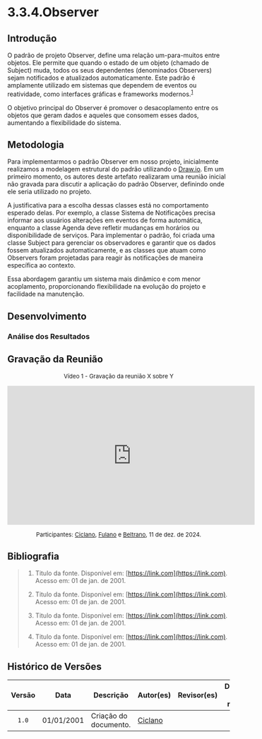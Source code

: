 # 3.3.4.Observer 
<!--
    Lembrete de que isso é só um template. Apenas um guia para ajudar a lembrar de pontos importantes.
    Sinta-se livre para adicionar ou remover seções conforme a necessidade do documento. :)
-->

## Introdução

O padrão de projeto Observer, define uma relação um-para-muitos entre objetos. Ele permite que quando o estado de um objeto (chamado de Subject) muda, todos os seus dependentes (denominados Observers) sejam notificados e atualizados automaticamente. Este padrão é amplamente utilizado em sistemas que dependem de eventos ou reatividade, como interfaces gráficas e frameworks modernos.<sup><a href="">1</a></sup>

O objetivo principal do Observer é promover o desacoplamento entre os objetos que geram dados e aqueles que consomem esses dados, aumentando a flexibilidade do sistema.

## Metodologia

Para implementarmos o padrão Observer em nosso projeto, inicialmente realizamos a modelagem estrutural do padrão utilizando o [Draw.io](https://app.diagrams.net/). Em um primeiro momento, os autores deste artefato realizaram uma reunião inicial não gravada para discutir a aplicação do padrão Observer, definindo onde ele seria utilizado no projeto.

A justificativa para a escolha dessas classes está no comportamento esperado delas. Por exemplo, a classe Sistema de Notificações precisa informar aos usuários alterações em eventos de forma automática, enquanto a classe Agenda deve refletir mudanças em horários ou disponibilidade de serviços. Para implementar o padrão, foi criada uma classe Subject para gerenciar os observadores e garantir que os dados fossem atualizados automaticamente, e as classes que atuam como Observers foram projetadas para reagir às notificações de maneira específica ao contexto.

Essa abordagem garantiu um sistema mais dinâmico e com menor acoplamento, proporcionando flexibilidade na evolução do projeto e facilidade na manutenção.

## Desenvolvimento

<!--
    Adicione aqui quantas subseções achar necessário para o desenvolvimento do documento.
-->

<!--
                                    TEMPLATE DE INSERÇÃO DE IMAGEM

<font size="2"><p style="text-align: center">Figura 1 - imagem.</p></font>

<center>

![imagem](assets/imagem)

</center>

<font size="2"><p style="text-align: center">Autor(es): [Ciclano](CiclanoGH), 2001.</p></font>
(Se a imagem não for de autoria própria, trocar o autor para a fonte da imagem)
-->

<!--
                                    TEMPLATE DE INSERÇÃO DE TABELA
<font size="2"><p style="text-align: center">Tabela 1 - Tabela.</p></font>

<center>

| Um | Dois | Três |
| :--: | -- | -- |
| 1 | 2 | 3 |

</center>

<font size="2"><p style="text-align: center">Autor(es): [Ciclano](CiclanoGH), 2001.</p></font>
(Se a tabela não for de autoria própria, trocar o autor para a fonte na tabela)
-->

### Análise dos Resultados <!-- NÃO apague essa sub -->
<!-- 
    Utilize este espaço para destacar os principais achados, interpretar os dados e identificar implicações ou limitações dos resultados obtidos. Adicione observações objetivas e mantenha o foco na relevância dos resultados para o projeto. 
-->

## Gravação da Reunião 
<!--
    Apague essa seção se não tiver gravação(s) da reunião. Mas tenha em mente que é uma boa prática gravar as reuniões para futuras consultas.
-->

<font size="2"><p style="text-align: center">Vídeo 1 - Gravação da reunião X sobre Y </p></font>

<iframe width="560" height="315" 
  src="https://www.youtube.com/embed/codigo" 
  frameborder="0" 
  allow="accelerometer; autoplay; clipboard-write; encrypted-media; gyroscope; picture-in-picture" 
  allowfullscreen>
</iframe>

<font size="2"><p style="text-align: center">Participantes: [Ciclano](CiclanoGH), [Fulano](FulanoGH) e [Beltrano](BeltranoGH), 11 de dez. de 2024.</p></font>

## Bibliografia

> 1. <a id="ref1"></a>Titulo da fonte. Disponível em: [https://link.com](https://link.com). Acesso em: 01 de jan. de 2001.
>
> 2. <a id="ref2"></a>Titulo da fonte. Disponível em: [https://link.com](https://link.com). Acesso em: 01 de jan. de 2001.
>
> 3. <a id="ref3"></a>Titulo da fonte. Disponível em: [https://link.com](https://link.com). Acesso em: 01 de jan. de 2001.
>
> 4. <a id="ref4"></a>Titulo da fonte. Disponível em: [https://link.com](https://link.com). Acesso em: 01 de jan. de 2001.
>

## Histórico de Versões

| Versão | Data | Descrição | Autor(es) | Revisor(es) | Detalhes da revisão |
| :----: | :--: | --------- | ----------- | ------ | :---: |
| `1.0`  | 01/01/2001 | Criação do documento. | [Ciclano](CiclanoGH)  |  |  | 

[AnaGH]: https://github.com/analufernanndess
[CainaGH]: https://github.com/freitasc
[ClaudioGH]: https://github.com/claudiohsc
[EliasGH]: https://github.com/EliasOliver21
[GuilhermeGH]: https://github.com/gmeister18
[JoelGH]: https://github.com/JoelSRangel
[KathlynGH]: https://github.com/klmurussi
[PabloGH]: https://github.com/pabloheika
[PedroRGH]: https://github.com/pedro-rodiguero
[PedroPGH]: https://github.com/Pedrin0030
[SamuelGH]: https://github.com/samuelalvess
[TalesGH]: https://github.com/TalesRG